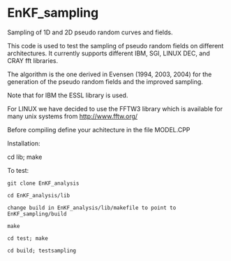 # EnKF_sampling
Sampling of 1D and 2D pseudo random  curves and fields.

This code is used to test the sampling of pseudo random fields
on different architectures.  It currently supports different IBM,
SGI, LINUX DEC, and CRAY fft libraries.

The algorithm is the one derived in Evensen (1994, 2003, 2004) for
the generation of the pseudo random fields and the improved sampling.

Note that for IBM the ESSL library is used.

For LINUX we have decided to use the FFTW3 library which is 
available for many unix systems from http://www.fftw.org/

Before compiling define your achitecture in the file MODEL.CPP

Installation:

   cd lib; make

To test: 

    git clone EnKF_analysis

    cd EnKF_analysis/lib

    change build in EnKF_analysis/lib/makefile to point to EnKF_sampling/build

    make
   
    cd test; make

    cd build; testsampling
